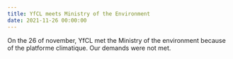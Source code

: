 ```yaml
---
title: YfCL meets Ministry of the Environment
date: 2021-11-26 00:00:00
---
```


On the 26 of november, YfCL met the Ministry of the environment because of the platforme climatique. Our demands were not met.
